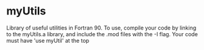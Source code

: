 # myUtils
Library of useful utilities in Fortran 90. To use, compile your code by linking to the myUtils.a library, and include the .mod files with the -I flag. Your code must have 'use myUtil' at the top 
